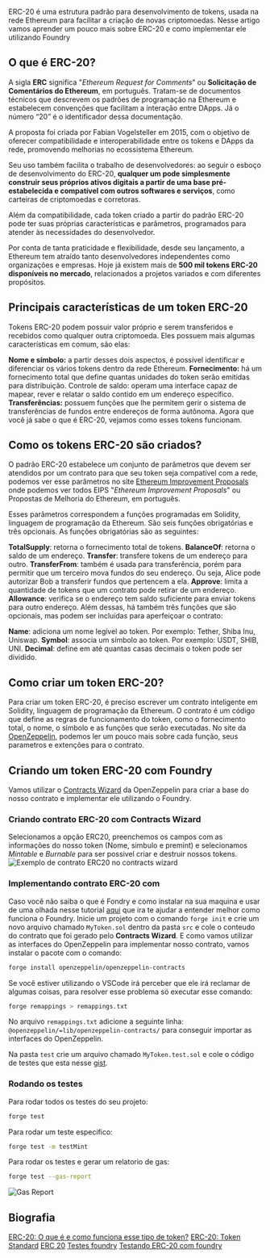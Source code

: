 ERC-20 é uma estrutura padrão para desenvolvimento de tokens, usada na rede Ethereum para facilitar a criação de novas criptomoedas.
Nesse artigo vamos aprender um pouco mais sobre ERC-20 e como implementar ele utilizando Foundry

## O que é ERC-20?
A sigla **ERC** significa "_Ethereum Request for Comments_" ou **Solicitação de Comentários do Ethereum**, em português. Tratam-se de documentos técnicos que descrevem os padrões de programação na Ethereum e estabelecem convenções que facilitam a interação entre DApps. Já o número “20” é o identificador dessa documentação. 

A proposta foi criada por Fabian Vogelsteller em 2015, com o objetivo de oferecer compatibilidade e interoperabilidade entre os tokens e DApps da rede, promovendo melhorias no ecossistema Ethereum.

Seu uso também facilita o trabalho de desenvolvedores: ao seguir o esboço de desenvolvimento do ERC-20, **qualquer um pode simplesmente construir seus próprios ativos digitais a partir de uma base pré-estabelecida e compatível com outros softwares e serviços**, como carteiras de criptomoedas e corretoras.

Além da compatibilidade, cada token criado a partir do padrão ERC-20 pode ter suas próprias características e parâmetros, programados para atender às necessidades do desenvolvedor.

Por conta de tanta praticidade e flexibilidade, desde seu lançamento, a Ethereum tem atraído tanto desenvolvedores independentes como organizações e empresas. Hoje já existem mais de **500 mil tokens ERC-20 disponíveis no mercado**, relacionados a projetos variados e com diferentes propósitos.

## Principais características de um token ERC-20
Tokens ERC-20 podem possuir valor próprio e serem transferidos e recebidos como qualquer outra criptomoeda. Eles possuem mais algumas características em comum, são elas:

**Nome e símbolo:** a partir desses dois aspectos, é possível identificar e diferenciar os vários tokens dentro da rede Ethereum.
**Fornecimento:** há um fornecimento total que define quantas unidades do token serão emitidas para distribuição.
Controle de saldo: operam uma interface capaz de mapear, rever e relatar o saldo contido em um endereço específico.
**Transferências:** possuem funções que lhe permitem gerir o sistema de transferências de fundos entre endereços de forma autônoma.
Agora que você já sabe o que é ERC-20, vejamos como esses tokens funcionam.

## Como os tokens ERC-20 são criados?

O padrão ERC-20 estabelece um conjunto de parâmetros que devem ser atendidos por um contrato para que seu token seja compatível com a rede, podemos ver esse parâmetros no site [Ethereum Improvement Proposals](https://eips.ethereum.org/EIPS/eip-20) onde podemos ver todos EIPS "_Ethereum Improvement Proposals_" ou Propostas de Melhoria do Ethereum, em português. 

Esses parâmetros correspondem a funções programadas em Solidity, linguagem de programação da Ethereum. São seis funções obrigatórias e três opcionais. As funções obrigatórias são as seguintes:

**TotalSupply**: retorna o fornecimento total de tokens.
**BalanceOf**: retorna o saldo de um endereço.
**Transfer**: transfere tokens de um endereço para outro.
**TransferFrom**: também é usada para transferência, porém para permitir que um terceiro mova fundos do seu endereço. Ou seja, Alice pode autorizar Bob a transferir fundos que pertencem a ela.
**Approve**: limita a quantidade de tokens que um contrato pode retirar de um endereço.
**Allowance**: verifica se o endereço tem saldo suficiente para enviar tokens para outro endereço.
Além dessas, há também três funções que são opcionais, mas podem ser incluídas para aperfeiçoar o contrato:

**Name**: adiciona um nome legível ao token. Por exemplo: Tether, Shiba Inu, Uniswap.
**Symbol**: associa um símbolo ao token. Por exemplo: USDT, SHIB, UNI.
**‍Decimal**: define em até quantas casas decimais o token pode ser dividido.

## Como criar um token ERC-20?
Para criar um token ERC-20, é preciso escrever um contrato inteligente em Solidity, linguagem de programação da Ethereum. O contrato é um código que define as regras de funcionamento do token, como o fornecimento total, o nome, o símbolo e as funções que serão executadas.
No site da [OpenZeppelin](https://docs.openzeppelin.com/contracts/4.x/api/token/erc20), podemos ler um pouco mais sobre cada função, seus parametros e extenções para o contrato.

## Criando um token ERC-20 com Foundry

Vamos utilizar o [Contracts Wizard](https://docs.openzeppelin.com/contracts/4.x/wizard) da OpenZeppelin para criar a base do nosso contrato e implementar ele utilizando o Foundry.

### Criando contrato ERC-20 com Contracts Wizard
Selecionamos a opção ERC20, preenchemos os campos com as informações do nosso token (Nome, simbulo e premint) e selecionamos _Mintable_ e _Burnable_ para ser possivel criar e destruir nossos tokens.
![Exemplo de contrato ERC20 no contracts wizard](https://web3dev-forem-production.s3.amazonaws.com/uploads/articles/43vd2up1vn3bv6qok82e.png)

### Implementando contrato ERC-20 com 
Caso você não saiba o que é Fondry e como instalar na sua maquina e usar de uma olhada nesse tutorial [aqui](https://www.web3dev.com.br/diogoj/iniciante-em-web3-como-usar-o-foundry-para-testar-um-contrato-erc20-com-fuzzing-2pfi) que ira te ajudar a entender melhor como funciona o Foundry.
Inicie um projeto com o comando `forge init` e crie um novo arquivo chamado `MyToken.sol` dentro da pasta `src` e cole o conteudo do contrato que foi gerado pelo **Contracts Wizard**.
E como vamos utilizar as interfaces do OpenZeppelin para implementar nosso contrato, vamos instalar o pacote com o comando:
```bash
forge install openzeppelin/openzeppelin-contracts
```
Se você estiver utilizando o VSCode irá perceber que ele irá reclamar de algumas coisas, para resolver esse problema só executar esse comando:
```bash
forge remappings > remappings.txt
```
No arquivo `remappings.txt` adicione a seguinte linha: `@openzeppelin/=lib/openzeppelin-contracts/` para conseguir importar as interfaces do OpenZeppelin.

Na pasta `test` crie um arquivo chamado `MyToken.test.sol` e cole o código de testes que esta nesse [gist](https://gist.github.com/viniblack/5c6290a3352eaa62465f767e07ddfe54).

### Rodando os testes

Para rodar todos os testes do seu projeto:
```bash
forge test
```
Para rodar um teste especifico: 
```bash
forge test -m testMint
```

Para rodar os testes e gerar um relatorio de gas:
```bash
forge test --gas-report
```
![Gas Report](https://web3dev-forem-production.s3.amazonaws.com/uploads/articles/i001ub2g7deuqt9xbab4.png)

## Biografia
[ERC-20: O que é e como funciona esse tipo de token?](https://coinext.com.br/blog/erc-20)
[ERC-20: Token Standard](https://eips.ethereum.org/EIPS/eip-20)
[ERC 20](https://docs.openzeppelin.com/contracts/4.x/api/token/erc20#extensions)
[Testes foundry](https://book.getfoundry.sh/forge/tests)
[Testando ERC-20 com foundry ](https://github.com/Atarpara/openzeppeline-erc20-foundry-test)